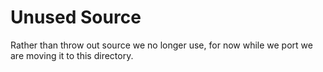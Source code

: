 # Unused Source

Rather than throw out source we no longer use, for now while we port we are
moving it to this directory.